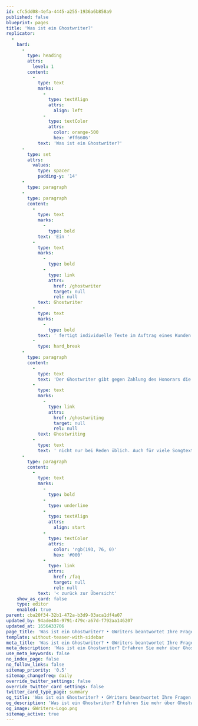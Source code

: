 ```yaml
---
id: cfc5dd08-4efa-4445-a255-1936a6b858a9
published: false
blueprint: pages
title: 'Was ist ein Ghostwriter?'
replicator:
  -
    bard:
      -
        type: heading
        attrs:
          level: 1
        content:
          -
            type: text
            marks:
              -
                type: textAlign
                attrs:
                  align: left
              -
                type: textColor
                attrs:
                  color: orange-500
                  hex: '#ff6606'
            text: 'Was ist ein Ghostwriter?'
      -
        type: set
        attrs:
          values:
            type: spacer
            padding-y: '14'
      -
        type: paragraph
      -
        type: paragraph
        content:
          -
            type: text
            marks:
              -
                type: bold
            text: 'Ein '
          -
            type: text
            marks:
              -
                type: bold
              -
                type: link
                attrs:
                  href: /ghostwriter
                  target: null
                  rel: null
            text: Ghostwriter
          -
            type: text
            marks:
              -
                type: bold
            text: ' fertigt individuelle Texte im Auftrag eines Kunden nach dessen Vorgaben und Anforderungen an. '
          -
            type: hard_break
      -
        type: paragraph
        content:
          -
            type: text
            text: 'Der Ghostwriter gibt gegen Zahlung des Honorars die Urheber- und Nutzungsrechte des Textes an den Kunden ab. Der Text wird also speziell für den Kunden erstellt. Ghostwriter sind in der modernen Welt in vielen verschiedenen Bereichen tätig. Auch in der Vergangenheit gab es bereits Ghostwriter, welche für bekannte Personen zum Beispiel Reden verfasst haben. Heute ist '
          -
            type: text
            marks:
              -
                type: link
                attrs:
                  href: /ghostwriting
                  target: null
                  rel: null
            text: Ghostwriting
          -
            type: text
            text: ' nicht nur bei Reden üblich. Auch für viele Songtexte oder Bücher prominenter Personen werden Ghostwriter eingesetzt. Weiterhin oftmals auch für Unternehmensbücher oder überhaupt für Veröffentlichungen welche im Namen bekannter (juristischer wie auch natürlicher) Personen erfolgen. Dabei steht der Ghostwriter selbst meist im Hintergrund und wird für die Rezipienten auch unbekannt bleiben. Meist ist nicht einmal bekannt, dass überhaupt eine solche Person beauftragt wurde. Lediglich im Bereich von literarischen Werken und Autobiografien prominenter Personen kommt es vor, dass ein Ghostwriter genannt wird. Meist wird dieser dann in den Danksagungen erwähnt oder taucht als Co-Autor der prominenten Person auf.'
      -
        type: paragraph
        content:
          -
            type: text
            marks:
              -
                type: bold
              -
                type: underline
              -
                type: textAlign
                attrs:
                  align: start
              -
                type: textColor
                attrs:
                  color: 'rgb(193, 76, 0)'
                  hex: '#000'
              -
                type: link
                attrs:
                  href: /faq
                  target: null
                  rel: null
            text: '< zurück zur Übersicht'
    show_as_card: false
    type: editor
    enabled: true
parent: cba20f34-32b1-472a-b3d9-03aca1df4a07
updated_by: 94ade404-9791-479c-a67d-f792aa146207
updated_at: 1656433706
page_title: 'Was ist ein Ghostwriter? • GWriters beantwortet Ihre Fragen'
template: without-teaser-with-sidebar
meta_title: 'Was ist ein Ghostwriter? • GWriters beantwortet Ihre Fragen'
meta_description: 'Was ist ein Ghostwriter? Erfahren Sie mehr über Ghostwriter und lassen Sie sich professionell unterstützen.'
use_meta_keywords: false
no_index_page: false
no_follow_links: false
sitemap_priority: '0.5'
sitemap_changefreq: daily
override_twitter_settings: false
override_twitter_card_settings: false
twitter_card_type_page: summary
og_title: 'Was ist ein Ghostwriter? • GWriters beantwortet Ihre Fragen'
og_description: 'Was ist ein Ghostwriter? Erfahren Sie mehr über Ghostwriter und lassen Sie sich professionell unterstützen.'
og_image: GWriters-Logo.png
sitemap_active: true
---
```

